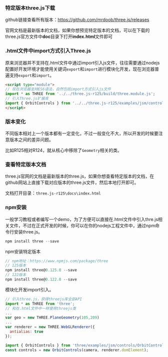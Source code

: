 
### 特定版本three.js下载

github链接查看所有版本：https://github.com/mrdoob/three.js/releases


官网文档是最新版本的文档，如果你想预览特定版本的文档，可以在下载的three.js官方文件中**doc**目录下打开**index.html**文件即可


### .html文件中import方式引入Three.js

原来浏览器并不支持在.html文件中通过import引入js文件，往往需要通过nodejs配置好开发环境才能使用关键词`export`和`import`进行模块化开发，现在浏览器普遍支持`export`和`import`。

```html
<script type="module">
// 现在浏览器支持ES6语法，自然包括import方式引入js文件
import * as THREE from '../../three.js-r125/build/three.module.js';
// 引入Three.js扩展库
import { OrbitControls } from '../../three.js-r125/examples/jsm/controls/OrbitControls.js';
</script>
```

### 版本变化

不同版本相对上一个版本都有一定变化，不过一般变化不大，所以开发的时候要注意版本之间的差异问题。

比如R125相对R124，就从核心中移除了`Geometry`相关的类。

### 查看特定版本文档

three.js官网的文档是最新版本的three.js，如果你想查看特定版本的文档，在github网站上直接下载对应版本的three.js文件，然后本地打开即可。

文档打开目录：`three.js-r125\docs\index.html`



### npm安装

一般学习教程或者编写一个demo，为了方便可以直接在.html文件中引入thre.js相关文件，不过在正式开发的时候，你可以在你的nodejs工程文件中，通过npm命令行安装three.js。



```JavaScript
npm install three --save
```
npm安装特定版本
```JavaScript
// npm地址：https://www.npmjs.com/package/three
// 125版本
npm install three@0.125.0 --save
// 122版本
npm install three@0.122.0 --save
```

模块化开发import引入。

```JavaScript
// 引入three.js，获得threejs库全部API
import * as THREE from 'three';
// 和在.html文件中一样使用threejs类
...
var geo = new THREE.PlaneGeometry(105,209)
...
var renderer = new THREE.WebGLRenderer({
  antialias: true
});
```

```JavaScript
import { OrbitControls } from 'three/examples/jsm/controls/OrbitControls.js';
const controls = new OrbitControls(camera, renderer.domElement);
```